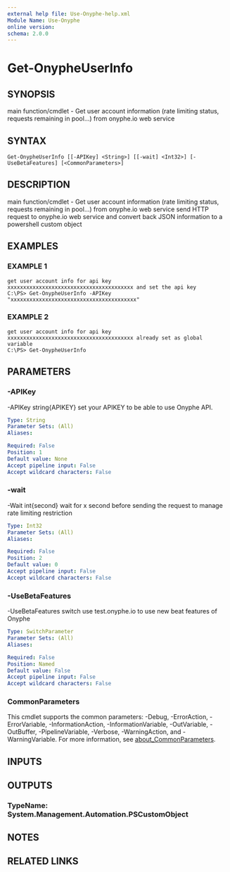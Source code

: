 ```yaml
---
external help file: Use-Onyphe-help.xml
Module Name: Use-Onyphe
online version:
schema: 2.0.0
---
```


# Get-OnypheUserInfo

## SYNOPSIS
main function/cmdlet - Get user account information (rate limiting status, requests remaining in pool...) from onyphe.io web service

## SYNTAX

```
Get-OnypheUserInfo [[-APIKey] <String>] [[-wait] <Int32>] [-UseBetaFeatures] [<CommonParameters>]
```

## DESCRIPTION
main function/cmdlet - Get user account information (rate limiting status, requests remaining in pool...) from onyphe.io web service
send HTTP request to onyphe.io web service and convert back JSON information to a powershell custom object

## EXAMPLES

### EXAMPLE 1
```
get user account info for api key xxxxxxxxxxxxxxxxxxxxxxxxxxxxxxxxxxxxxxxx and set the api key
C:\PS> Get-OnypheUserInfo -APIKey "xxxxxxxxxxxxxxxxxxxxxxxxxxxxxxxxxxxxxxxx"
```

### EXAMPLE 2
```
get user account info for api key xxxxxxxxxxxxxxxxxxxxxxxxxxxxxxxxxxxxxxxx already set as global variable
C:\PS> Get-OnypheUserInfo
```

## PARAMETERS

### -APIKey
-APIKey string{APIKEY}
set your APIKEY to be able to use Onyphe API.

```yaml
Type: String
Parameter Sets: (All)
Aliases:

Required: False
Position: 1
Default value: None
Accept pipeline input: False
Accept wildcard characters: False
```

### -wait
-Wait int{second}
wait for x second before sending the request to manage rate limiting restriction

```yaml
Type: Int32
Parameter Sets: (All)
Aliases:

Required: False
Position: 2
Default value: 0
Accept pipeline input: False
Accept wildcard characters: False
```

### -UseBetaFeatures
-UseBetaFeatures switch
use test.onyphe.io to use new beat features of Onyphe

```yaml
Type: SwitchParameter
Parameter Sets: (All)
Aliases:

Required: False
Position: Named
Default value: False
Accept pipeline input: False
Accept wildcard characters: False
```

### CommonParameters
This cmdlet supports the common parameters: -Debug, -ErrorAction, -ErrorVariable, -InformationAction, -InformationVariable, -OutVariable, -OutBuffer, -PipelineVariable, -Verbose, -WarningAction, and -WarningVariable. For more information, see [about_CommonParameters](http://go.microsoft.com/fwlink/?LinkID=113216).

## INPUTS

## OUTPUTS

### TypeName: System.Management.Automation.PSCustomObject
## NOTES

## RELATED LINKS

